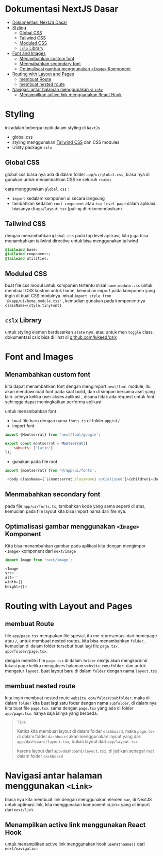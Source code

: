 # Dokumentasi NextJS Dasar

- [Dokumentasi NextJS Dasar](#dokumentasi-nextjs-dasar)
- [Styling](#styling)
  - [Global CSS](#global-css)
  - [Tailwind CSS](#tailwind-css)
  - [Moduled CSS](#moduled-css)
  - [`cslx` Library](#cslx-library)
- [Font and Images](#font-and-images)
  - [Menambahkan custom font](#menambahkan-custom-font)
  - [Menmabahkan secondary font](#menmabahkan-secondary-font)
  - [Optimalisasi gambar menggunakan `<Image>` Komponent](#optimalisasi-gambar-menggunakan-image-komponent)
- [Routing with Layout and Pages](#routing-with-layout-and-pages)
  - [membuat Route](#membuat-route)
  - [membuat nested route](#membuat-nested-route)
- [Navigasi antar halaman menggunakan `<Link>`](#navigasi-antar-halaman-menggunakan-link)
  - [Menampilkan active link menggunakan React Hook](#menampilkan-active-link-menggunakan-react-hook)


# Styling

ini adalah beberpa topik dalam styling di `NextJs`

- global.css
- styling menggunakan [Tailwind CSS](https://tailwindcss.com) dan CSS modules
- Utility package `cslx`

## Global CSS

global css biasa nya ada di dalam folder `app/ui/global.css`, biasa nya di gunakan untuk menambahkan CSS ke seluruh `routes`

cara menggunakan `global.css` :

- `import` kedalam komponen ui secara langsung
- tambahkan kedalam `root component` atau `top level page` dalam aplikasi. biasanya di `app/layout.tsx` (paling di rekomendasikan)

## Tailwind CSS

dengan menambahkan `global.css` pada top level aplikasi, kita juga bisa menambahkan tailwind directive untuk bisa menggunakan tailwind

```css
@tailwind base;
@tailwind components;
@tailwind utilities;
```

## Moduled CSS

buat file css modul untuk komponen tertentu misal `home.module.css` untuk membuat CSS kustom untuk home, kemudian import pada komponen yang ingin di buat CSS modulnya. misal `import style from '@/app/ui/home.module.css'` , kemudian gunakan pada komponentnya `className={style.tinyFont}`

## `cslx` Library

untuk styling elemen berdasarkan `state` nya. atau untuk men `toggle` class. dokumentasi cslx bisa di lihat di [github.com/lukeed/cslx](github.com/lukeed/cslx)

# Font and Images

## Menambahkan custom font

kita dapat menambahkan font dengan mengimport `next/font` module, itu akan mendownload font pada saat build, dan di simpan bersama aset yang lain. artinya ketika user akses aplikasi , disana tidak ada request untuk font, sehingga dapat meningkatkan performa aplikasi

untuk menambahkan font :

- buat file  baru dengan nama `fonts.ts` di folder `app/ui/`
- import font

```js
import {Montserrat} from 'next/font/google';

export const montserrat = Montserrat({
    subsets: ['latin']
});
```

- gunakan pada file root

```js
import {montserrat} from '@/app/ui/fonts';

 <body className={`${montserrat.className} antialiased`}>{children}</body>
```

## Menmabahkan secondary font

pada file `app/ui/fonts.ts`, tambahkan kode yang sama seperti di atas, kemudian pada file layout kita bisa import nama dari file nya.

## Optimalisasi gambar menggunakan `<Image>` Komponent

Kita bisa menambahkan gambar pada aplikasi kita dengan mengimpor `<Image>` komponent dari `next/image`

```js
import Image from 'next/image';

<Image
src=''
alt=''
width={}
height={}>
```

# Routing with Layout and Pages

## membuat Route

file `app/page.tsx` merupakan file spesial, itu me representasi dari homepage atau `/`, untuk membuat nested routes, kita bisa menambahkan `folder`, kemudian di dalam folder tersebut buat lagi file `page.tsx`, `app/folder/page.tsx`.

dengan memiliki file `page.tsx` di dalam `folder` nextjs akan mengkordinir lokasi page ketika mengakses halaman `website.com/folder`. dan untuk mengatur `layout`, buat layout baru di dalam `folder` dengan nama `layout.tsx`

## membuat nested route

kita ingin membuat nested route `website.com/folder/subfolder`, maka di dalam `folder` kita buat lagi satu foder dengan nama `subfolder`, di dalam nya kita buat file `page.tsx`. sama dengan `page.tsx` yang ada di folder `app/page.tsx`. hanya saja isinya yang berbeda.

> `Tips`
>
> Ketika kita membuat layout di dalam folder `dashboard`, maka `page.tsx` di dalam folder `dashboard` akan menggunakan layout yang dari `app/dashboard/layout.tsx`, bukan layout dari `app/layout.tsx`
>
> karena layout dari `app/dashboard/layout.tsx`, di jadikan sebagai `root` dalam folder `dashboard`

# Navigasi antar halaman menggunakan `<Link>`

biasa nya kita membuat link dengan menggunakan elemen `<a>`, di NextJS untuk optimasi link, kita menggunakan komponent `<Link>` yang di import dari `next/link`

## Menampilkan active link menggunakan React Hook

untuk menampilkan active link menggunakan hook `usePathname()` dari `next/navigation`